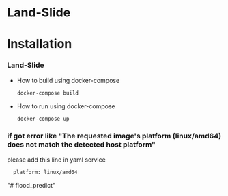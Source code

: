 # Land-Slide

# Installation

### Land-Slide

- How to build using docker-compose

  ```bash
  docker-compose build
  ```

- How to run using docker-compose
  ```bash
  docker-compose up
  ```

### if got error like "The requested image's platform (linux/amd64) does not match the detected host platform"

please add this line in yaml service

```bash
  platform: linux/amd64
```
"# flood_predict" 
